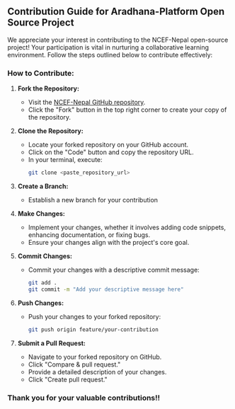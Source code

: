 ## Contribution Guide for Aradhana-Platform Open Source Project

We appreciate your interest in contributing to the NCEF-Nepal open-source project! Your participation is vital in nurturing a collaborative learning environment. Follow the steps outlined below to contribute effectively:

### How to Contribute:

1. **Fork the Repository:**
   - Visit the [NCEF-Nepal GitHub repository](https://github.com/ncef-nepal/ncef-nepal.github.io).
   - Click the "Fork" button in the top right corner to create your copy of the repository.

2. **Clone the Repository:**
   - Locate your forked repository on your GitHub account.
   - Click on the "Code" button and copy the repository URL.
   - In your terminal, execute:
     ```bash
     git clone <paste_repository_url>
     ```

3. **Create a Branch:**
   - Establish a new branch for your contribution 
    

4. **Make Changes:**
   - Implement your changes, whether it involves adding code snippets, enhancing documentation, or fixing bugs.
   - Ensure your changes align with the project's core goal.

5. **Commit Changes:**
   - Commit your changes with a descriptive commit message:
     ```bash
     git add .
     git commit -m "Add your descriptive message here"
     ```

6. **Push Changes:**
   - Push your changes to your forked repository:
     ```bash
     git push origin feature/your-contribution
     ```

7. **Submit a Pull Request:**
   - Navigate to your forked repository on GitHub.
   - Click "Compare & pull request."
   - Provide a detailed description of your changes.
   - Click "Create pull request."

### Thank you for your valuable contributions!!

